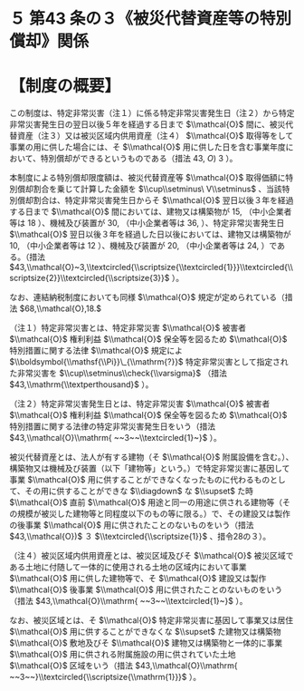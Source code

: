 # ５ 第43 条の３《被災代替資産等の特別償却》関係

# 【制度の概要】

この制度は、特定非常災害（注１）に係る特定非常災害発生日（注２）から特定非常災害発生日の翌日以後５年を経過する日まで $\\mathcal{O}$ 間に、被災代替資産（注３）又は被災区域内供用資産（注４） $\\mathcal{O}$ 取得等をして事業の用に供した場合には、そ $\\mathcal{O}$ 用に供した日を含む事業年度において、特別償却ができるというものである（措法 $43,\ O)~3$ ）。

本制度による特別償却限度額は、被災代替資産等 $\\mathcal{O}$ 取得価額に特別償却割合を乗じて計算した金額を $\\cup\\setminus\ V\\setminus$ 、当該特別償却割合は、特定非常災害発生日からそ $\\mathcal{O}$ 翌日以後３年を経過する日まで $\\mathcal{O}$ 間においては、建物又は構築物が $15,%$ （中小企業者等は $18%$ ）、機械及び装置が $30,%$ （中小企業者等は $36,%$ ）、特定非常災害発生日 $\\mathcal{O}$ 翌日以後３年を経過した日以後においては、建物又は構築物が $10,%$ （中小企業者等は $12%$ ）、機械及び装置が $20,%$ （中小企業者等は $24,%$ ）である。（措法 $43,\\mathcal{O}~3,\\textcircled{\\scriptsize{\\textcircled{1}}}\\textcircled{\\scriptsize{2}}\\textcircled{\\scriptsize{3}}$ ）。

なお、連結納税制度においても同様 $\\mathcal{O}$ 規定が定められている（措法 $68,\\mathcal{O},18.$

（注１）特定非常災害とは、特定非常災害 $\\mathcal{O}$ 被害者 $\\mathcal{O}$ 権利利益 $\\mathcal{O}$ 保全等を図るため $\\mathcal{O}$ 特別措置に関する法律 $\\mathcal{O}$ 規定によ $\\boldsymbol{\\mathsf{\\Pi}}\_{\\mathrm{?}}$ 特定非常災害として指定された非常災害を $\\cup\\setminus\\check{\\varsigma}$ （措法 $43,\\mathrm{\\textperthousand}$ ）。

（注２）特定非常災害発生日とは、特定非常災害 $\\mathcal{O}$ 被害者 $\\mathcal{O}$ 権利利益 $\\mathcal{O}$ 保全等を図るため $\\mathcal{O}$ 特別措置に関する法律の特定非常災害発生日をいう（措法 $43,\\mathcal{O}\\mathrm{ ~~3~~\\textcircled{1}~}$ ）。

被災代替資産とは、法人が有する建物（そ $\\mathcal{O}$ 附属設備を含む。）、構築物又は機械及び装置（以下「建物等」という。）で特定非常災害に基因して事業 $\\mathcal{O}$ 用に供することができなくなったものに代わるものとして、その用に供することができな $\\diagdown$ な $\\supset$ た時 $\\mathcal{O}$ 直前 $\\mathcal{O}$ 用途と同一の用途に供される建物等（その規模が被災した建物等と同程度以下のもの等に限る。）で、その建設又は製作の後事業 $\\mathcal{O}$ 用に供されたことのないものをいう（措法 $43,\\mathcal{O})$ ３ $\\textcircled{\\scriptsize{1}}$ 、措令28の３）。

（注４）被災区域内供用資産とは、被災区域及びそ $\\mathcal{O}$ 被災区域である土地に付随して一体的に使用される土地の区域内において事業 $\\mathcal{O}$ 用に供した建物等で、そ $\\mathcal{O}$ 建設又は製作 $\\mathcal{O}$ 後事業 $\\mathcal{O}$ 用に供されたことのないものをいう（措法 $43,\\mathcal{O}\\mathrm{ ~~3~~\\textcircled{1}~}$ ）。

なお、被災区域とは、そ $\\mathcal{O}$ 特定非常災害に基因して事業又は居住 $\\mathcal{O}$ 用に供することができなくな $\\supset$ た建物又は構築物 $\\mathcal{O}$ 敷地及びそ $\\mathcal{O}$ 建物又は構築物と一体的に事業 $\\mathcal{O}$ 用に供される附属施設の用に供されていた土地 $\\mathcal{O}$ 区域をいう（措法 $43,\\mathcal{O}\\mathrm{ ~~3~~}\\textcircled{\\scriptsize{\\mathrm{1}}}$ ）。